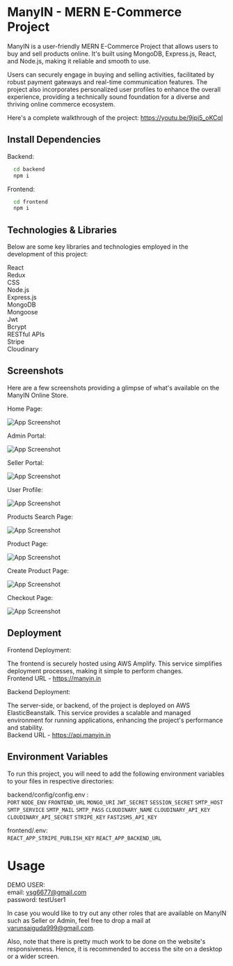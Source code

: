 # ManyIN - MERN E-Commerce Project

ManyIN is a user-friendly MERN E-Commerce Project that allows users to buy and sell products online. It's built using MongoDB, Express.js, React, and Node.js, making it reliable and smooth to use.

Users can securely engage in buying and selling activities, facilitated by robust payment gateways and real-time communication features. The project also incorporates personalized user profiles to enhance the overall experience, providing a technically sound foundation for a diverse and thriving online commerce ecosystem.

Here's a complete walkthrough of the project: https://youtu.be/9jpi5_oKCqI

## Install Dependencies

Backend:
```bash
  cd backend
  npm i
```

Frontend:
```bash
  cd frontend
  npm i
```
## Technologies & Libraries

Below are some key libraries and technologies employed in the development of this project:

React  
Redux  
CSS  
Node.js  
Express.js  
MongoDB  
Mongoose  
Jwt  
Bcrypt  
RESTful APIs  
Stripe  
Cloudinary

## Screenshots

Here are a few screenshots providing a glimpse of what's available on the ManyIN Online Store.

Home Page:

![App Screenshot](https://i.imgur.com/8HWFV3F.png)

Admin Portal:

![App Screenshot](https://i.imgur.com/ekU3NDO.png)

Seller Portal:

![App Screenshot](https://i.imgur.com/lSrQvHr.png)

User Profile:

![App Screenshot](https://i.imgur.com/S6OqfVJ.png)

Products Search Page:

![App Screenshot](https://i.imgur.com/50cjRgx.png)

Product Page:

![App Screenshot](https://i.imgur.com/LR9ZpmD.png)

Create Product Page:

![App Screenshot](https://i.imgur.com/3mkt6QZ.png)

Checkout Page:

![App Screenshot](https://i.imgur.com/C4TNp5F.png)

## Deployment

Frontend Deployment:

The frontend is securely hosted using AWS Amplify. This service simplifies deployment processes, making it simple to perform changes.  
Frontend URL - https://manyin.in

Backend Deployment:

The server-side, or backend, of the project is deployed on AWS ElasticBeanstalk. This service provides a scalable and managed environment for running applications, enhancing the project's performance and stability.  
Backend URL - https://api.manyin.in
## Environment Variables

To run this project, you will need to add the following environment variables to your files in respective directories:

backend/config/config.env :  
`PORT`
`NODE_ENV`
`FRONTEND_URL`
`MONGO_URI`
`JWT_SECRET`
`SESSION_SECRET`
`SMTP_HOST`
`SMTP_SERVICE`
`SMTP_MAIL`
`SMTP_PASS`
`CLOUDINARY_NAME`
`CLOUDINARY_API_KEY`
`CLOUDINARY_API_SECRET`
`STRIPE_KEY`
`FAST2SMS_API_KEY`

frontend/.env:  
`REACT_APP_STRIPE_PUBLISH_KEY`
`REACT_APP_BACKEND_URL`
# Usage

DEMO USER:  
email: vsg6677@gmail.com  
password: testUser1

In case you would like to try out any other roles that are available on ManyIN such as Seller or Admin, feel free to drop a mail at varunsaiguda999@gmail.com.

Also, note that there is pretty much work to be done on the website's responsiveness. Hence, it is recommended to access the site on a desktop or a wider screen.
